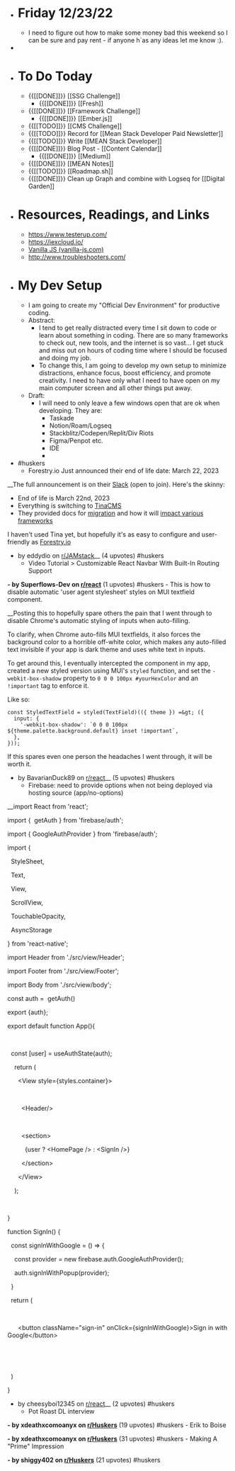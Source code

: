 - # Friday 12/23/22
    - I need to figure out how to make some money bad this weekend so I can be sure and pay rent - if anyone h`as any ideas let me know :).
- 
- # To Do Today
    - {{[[DONE]]}} [[SSG Challenge]]
        - {{[[DONE]]}} [[Fresh]]
    - {{[[DONE]]}} [[Framework Challenge]]
        - {{[[DONE]]}} [[Ember.js]]
    - {{[[TODO]]}} [[CMS Challenge]]
    - {{[[TODO]]}} Record for [[Mean Stack Developer Paid Newsletter]]
    - {{[[TODO]]}} Write [[MEAN Stack Developer]]
    - {{[[DONE]]}} Blog Post - [[Content Calendar]]
        - {{[[DONE]]}} [[Medium]]
    - {{[[DONE]]}} [[MEAN Notes]]
    - {{[[TODO]]}} [[Roadmap.sh]]
    - {{[[DONE]]}} Clean up Graph and combine with Logseq for [[Digital Garden]]
- # Resources, Readings, and Links
    - https://www.testerup.com/
    - https://iexcloud.io/
    - [Vanilla JS (vanilla-js.com)](http://vanilla-js.com/)
    - http://www.troubleshooters.com/
- # My Dev Setup
    - I am going to create my "Official Dev Environment" for productive coding.
    - Abstract:
        - I tend to get really distracted every time I sit down to code or learn about something in coding. There are so many frameworks to check out, new tools, and the internet is so vast... I get stuck and miss out on hours of coding time where I should be focused and doing my job.
        - To change this, I am going to develop my own setup to minimize distractions, enhance focus, boost efficiency, and promote creativity. I need to have only what I need to have open on my main computer screen and all other things put away. 
    -  Draft:
        - I will need to only leave a few windows open that are ok when developing. They are:
            - Taskade
            - Notion/Roam/Logseq
            - Stackblitz/Codepen/Replit/Div Riots
            - Figma/Penpot etc.
            - IDE
            - 
- #huskers
    - Forestry.io Just announced their end of life date: March 22, 2023

__The full announcement is on their [Slack](https://forestry-community.slack.com/archives/C2R43R7SB/p1671733908873459) (open to join). Here's the skinny:

* End of life is March 22nd, 2023
* Everything is switching to [TinaCMS](https://tina.io/)
* They provided docs for [migration](https://tina.io/docs/forestry/overview/) and how it will [impact various frameworks](https://tina.io/docs/forestry/missing-forestry-features/) 

I haven't used Tina yet, but hopefully it's as easy to configure and user-friendly as [Forestry.io](https://Forestry.io)

- by eddydio on [r/JAMstack](https://www.reddit.com/r/JAMstack/comments/zsttcj/forestryio_just_announced_their_end_of_life_date/)__ (4 upvotes) #huskers
    - Video Tutorial &gt; Customizable React Navbar With Built-In Routing Support

__- by Superflows-Dev on [r/react](https://www.reddit.com/r/react/comments/zt5exn/video_tutorial_customizable_react_navbar_with/)__ (1 upvotes) #huskers
    - This is how to disable automatic 'user agent stylesheet' styles on MUI textfield component.

__Posting this to hopefully spare others the pain that I went through to disable Chrome's automatic styling of inputs when auto-filling.

To clarify, when Chrome auto-fills MUI textfields, it also forces the background color to a horrible off-white color, which makes any auto-filled text invisible if your app is dark theme and uses white text in inputs.

To get around this, I eventually intercepted the component in my app, created a new styled version using MUI's `styled` function, and set the `-webkit-box-shadow` property to `0 0 0 100px #yourHexColor` and an `!important` tag to enforce it.

Like so: 

    const StyledTextField = styled(TextField)(({ theme }) =&gt; ({
      input: {
        '-webkit-box-shadow': `0 0 0 100px ${theme.palette.background.default} inset !important`,
      },
    }));

If this spares even one person the headaches I went through, it will be worth it.

- by BavarianDuck89 on [r/react](https://www.reddit.com/r/react/comments/ztkjlw/this_is_how_to_disable_automatic_user_agent/)__ (5 upvotes) #huskers
    - Firebase: need to provide options when not being deployed via hosting source (app/no-options)

__import React from 'react';

import {  getAuth } from 'firebase/auth';

import { GoogleAuthProvider } from 'firebase/auth';



import {

  StyleSheet,

  Text,

  View,

  ScrollView,

  TouchableOpacity,

  AsyncStorage

} from 'react-native';



import Header from './src/view/Header';

import Footer from './src/view/Footer';

import Body from './src/view/body';


const auth =  getAuth()

export {auth};



export default function App(){

  

  const [user] = useAuthState(auth);


    return (

      &lt;View style={styles.container}&gt;

        

        &lt;Header/&gt;

        

        &lt;section&gt;

          {user ? &lt;HomePage /&gt; : &lt;SignIn /&gt;}

        &lt;/section&gt;


      &lt;/View&gt;

    );

  



}

function SignIn() {


  const signInWithGoogle = () =&gt; {

    const provider = new firebase.auth.GoogleAuthProvider();

    auth.signInWithPopup(provider);

  }


  return (

    

      &lt;button className="sign-in" onClick={signInWithGoogle}&gt;Sign in with Google&lt;/button&gt;

     

   

  )


}

- by cheesyboi12345 on [r/react](https://www.reddit.com/r/react/comments/zt59uo/firebase_need_to_provide_options_when_not_being/)__ (2 upvotes) #huskers
    - Pot Roast DL interview

__- by xdeathxcomoanyx on [r/Huskers](https://www.reddit.com/r/Huskers/comments/zt09f4/pot_roast_dl_interview/)__ (19 upvotes) #huskers
    - Erik to Boise

__- by xdeathxcomoanyx on [r/Huskers](https://www.reddit.com/r/Huskers/comments/zto4pw/erik_to_boise/)__ (31 upvotes) #huskers
    - Making A "Prime" Impression

__- by shiggy402 on [r/Huskers](https://www.reddit.com/r/Huskers/comments/zt36ok/making_a_prime_impression/)__ (21 upvotes) #huskers

